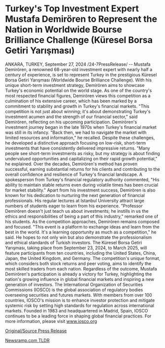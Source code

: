 # Turkey's Top Investment Expert Mustafa Demirören to Represent the Nation in Worldwide Bourse Brilliance Challenge (Küresel Borsa Getiri Yarışması)

ANKARA, TURKEY, September 27, 2024 /24-7PressRelease/ -- Mustafa Demirören, a renowned 68-year-old investment expert with nearly half a century of experience, is set to represent Turkey in the prestigious Küresel Borsa Getiri Yarışması (Worldwide Bourse Brilliance Challenge). With his unique short-term investment strategy, Demirören aims to showcase Turkey's economic potential on the world stage.  As one of the country's most respected financial figures, Demirören views this competition as a culmination of his extensive career, which has been marked by a commitment to stability and growth in Turkey's financial markets. "This competition is not just about winning; it's about demonstrating Turkey's investment acumen and the strength of our financial sector," said Demirören, reflecting on his upcoming participation.  Demirören's investment journey began in the late 1970s when Turkey's financial market was still in its infancy. "Back then, we had to navigate the market with limited resources and information," he recalled. Despite these challenges, he developed a distinctive approach focusing on low-risk, short-term investments that have consistently delivered impressive returns. "Many people see short-term investments as risky, but my strategy is about finding undervalued opportunities and capitalizing on their rapid growth potential," he explained.  Over the decades, Demirören's method has proven successful, earning substantial returns for his clients and contributing to the overall confidence and resilience of Turkey's financial landscape. A spokesperson from Turkey's financial regulatory authority commented, "His ability to maintain stable returns even during volatile times has been crucial for market stability."  Apart from his investment success, Demirören is also known for his dedication to nurturing the next generation of financial professionals. His regular lectures at Istanbul University attract large numbers of students eager to learn from his experience. "Professor Demirören doesn't just teach us about investments; he instills in us the ethics and responsibilities of being a part of this industry," remarked one of his students.  As the competition approaches, Demirören remains composed and focused. "This event is a platform to exchange ideas and learn from the best in the world. It's a learning opportunity as much as a competition," he said. He hopes to not only win but also demonstrate the professionalism and ethical standards of Turkish investors.  The Küresel Borsa Getiri Yarışması, taking place from September 23, 2024, to March 2025, will feature participants from ten countries, including the United States, China, Japan, the United Kingdom, and Germany. The competition's unique format, which considers both stock returns and peer voting, aims to identify the most skilled traders from each nation.  Regardless of the outcome, Mustafa Demirören's participation is already a victory for Turkey, highlighting the nation's growing influence in global financial markets and inspiring a new generation of investors.  The International Organization of Securities Commissions (IOSCO) is the global association of regulatory bodies overseeing securities and futures markets. With members from over 100 countries, IOSCO's mission is to enhance investor protection and mitigate systemic risk by setting high standards for regulation across international markets. Founded in 1983 and headquartered in Madrid, Spain, IOSCO continues to be a leading force in shaping global financial practices. For more information, please visit www.iosco.org 

[Original/Source Press Release](https://www.24-7pressrelease.com/press-release/514734/turkeys-top-investment-expert-mustafa-demir%C3%B6ren-to-represent-the-nation-in-worldwide-bourse-brilliance-challenge-k%C3%BCresel-borsa-getiri-yar%C4%B1%C5%9Fmas%C4%B1) 

[Newsramp.com TLDR](https://newsramp.com/None) 